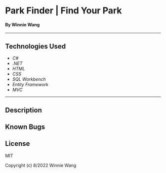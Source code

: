 # Park Finder | Find Your Park

#### By  Winnie Wang

---


## Technologies Used

* _C#_
* _.NET_
* _HTML_
* _CSS_
* _SQL Workbench_
* _Entity Framework_
* _MVC_

---
## Description

## Known Bugs

## License

MIT


Copyright (c) 8/2022 Winnie Wang